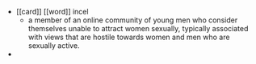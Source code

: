 - [[card]] [[word]] incel
	- a member of an online community of young men who consider themselves unable to attract women sexually, typically associated with views that are hostile towards women and men who are sexually active.
-